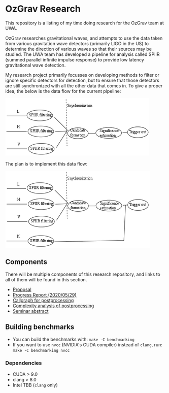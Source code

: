 # OzGrav Research

This repository is a listing of my time doing research for the OzGrav team at UWA.

OzGrav researches gravitational waves, and attempts to use the data taken from various gravitation wave detectors (primarily LIGO in the US) to determine the direction of various waves so that their sources may be studied. The UWA team has developed a pipeline for analysis called SPIIR (summed parallel infinite impulse response) to provide low latency gravitational wave detection.

My research project primarily focusses on developing methods to filter or ignore specific detectors for detection, but to ensure that those detectors are still synchronized with all the other data that comes in.
To give a proper idea, the below is the data flow for the current pipeline:

![Current pipeline data flow](resources/current_pipeline.png)

The plan is to implement this data flow:

![New pipeline data flow](resources/new_pipeline.png)

## Components

There will be multiple components of this research repository, and links to all of them will be found in this section.

- [Proposal](https://tommoa.github.io/ozgrav-research/proposal.pdf)
- [Progress Report (2020/05/29)](https://tommoa.github.io/ozgrav-research/progress-2020-05-29.pdf)
- [Callgraph for postprocessing](https://github.com/Tommoa/ozgrav-research/blob/master/resources/callgraph.png)
- [Complexity analysis of postprocessing](https://tommoa.github.io/ozgrav-research/analysis.pdf)
- [Seminar abstract](https://tommoa.github.io/ozgrav-research/abstract.pdf)

## Building benchmarks

- You can build the benchmarks with:
`make -C benchmarking`
- If you want to use `nvcc` (NVIDIA's CUDA compiler) instead of `clang`, run:
`make -C benchmarking nvcc`

### Dependencies

- CUDA > 9.0
- clang > 8.0
- Intel TBB (`clang` only)
